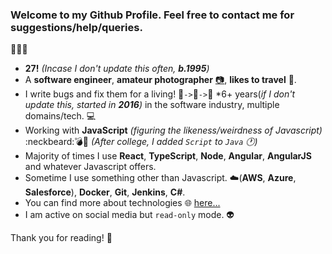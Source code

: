### Welcome to my Github Profile. Feel free to contact me for suggestions/help/queries.
:loudspeaker::loudspeaker::loudspeaker:
* **27!** _(Incase I don't update this often, __b.1995__)_
* A **software engineer**, **amateur photographer** [:camera:](https://www.instagram.com/mali.pramod/), **likes to travel** :sunrise_over_mountains:.
* I write bugs and fix them for a living! :bug:`->`:mag_right:`->`:wrench:
*6+ years(_if I don't update this, started in __2016__)_ in the software industry, multiple domains/tech. :computer:
* Working with **JavaScript** _(figuring the likeness/weirdness of Javascript)_ :neckbeard::bomb:🤯 _(After college, I added `Script` to `Java` :clock1:)_
* Majority of times I use **React**, **TypeScript**, **Node**, **Angular**, **AngularJS** and whatever Javascript offers.
* Sometime I use something other than Javascript. :cloud:(__AWS__, __Azure__, __Salesforce__), __Docker__, __Git__, __Jenkins__, __C#__.
* You can find more about technologies :globe_with_meridians: [here...](https://pramodmali.vercel.app/)
* I am active on social media but `read-only` mode. :alien:

Thank you for reading! :book:
